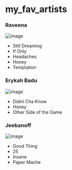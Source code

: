 # my_fav_artists

### Raveena

![image](https://www.thepearlpost.com/wp-content/uploads/2020/02/Raveena_Cover-min-900x900.jpg) 

- Still Dreaming
- If Only
- Headaches
- Honey
- Temptation

### Erykah Badu

![image](https://th.bing.com/th/id/OIP.TChp-d-41cGduFd1FGcYkAAAAA?rs=1&pid=ImgDetMain)

- Didnt Cha Know
- Honey
- Other Side of the Game


### Jeebanoff

![image](https://th.bing.com/th/id/OIP.aWyNj06mUd_RfCl_i08mnAHaHa?rs=1&pid=ImgDetMain)

- Good Thing
- 25
- Insane
- Paper Mache

